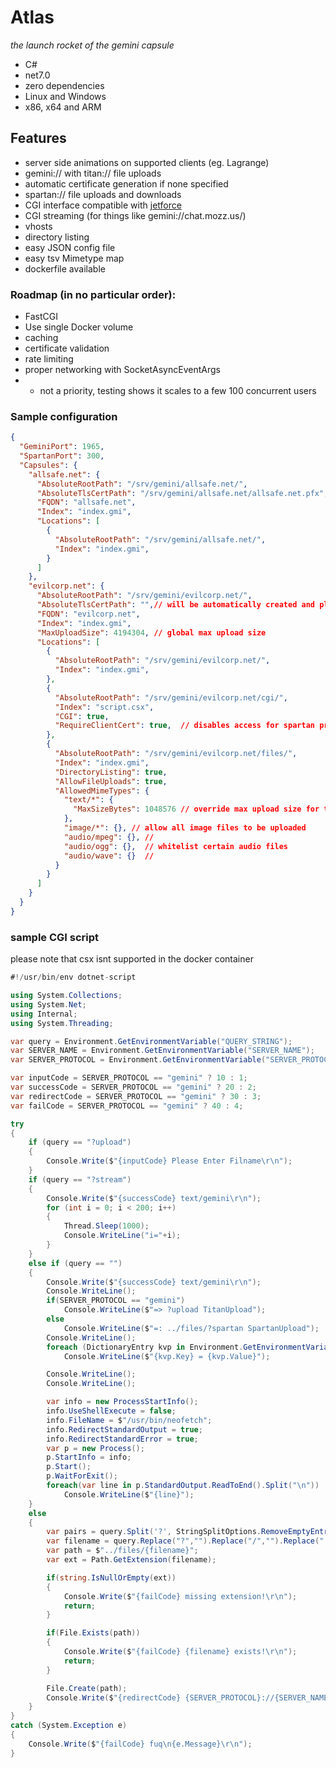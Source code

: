 # Atlas
*the launch rocket of the gemini capsule*

* C#
* net7.0
* zero dependencies
* Linux and Windows
* x86, x64 and ARM

## Features
* server side animations on supported clients (eg. Lagrange)
* gemini:// with titan:// file uploads
* automatic certificate generation if none specified
* spartan:// file uploads and downloads
* CGI interface compatible with [jetforce](https://github.com/michael-lazar/jetforce) 
* CGI streaming (for things like gemini://chat.mozz.us/)
* vhosts
* directory listing
* easy JSON config file
* easy tsv Mimetype map
* dockerfile available

### Roadmap (in no particular order):

* FastCGI
* Use single Docker volume
* caching
* certificate validation
* rate limiting
* proper networking with SocketAsyncEventArgs
* * not a priority, testing shows it scales to a few 100 concurrent users

### Sample configuration
```json
{
  "GeminiPort": 1965,
  "SpartanPort": 300,
  "Capsules": {
    "allsafe.net": {
      "AbsoluteRootPath": "/srv/gemini/allsafe.net/",
      "AbsoluteTlsCertPath": "/srv/gemini/allsafe.net/allsafe.net.pfx",
      "FQDN": "allsafe.net",
      "Index": "index.gmi",
      "Locations": [
        {
          "AbsoluteRootPath": "/srv/gemini/allsafe.net/",
          "Index": "index.gmi",
        }
      ]
    },
    "evilcorp.net": {
      "AbsoluteRootPath": "/srv/gemini/evilcorp.net/",
      "AbsoluteTlsCertPath": "",// will be automatically created and placed at AbsoluteRootPath/FQDN.pfx
      "FQDN": "evilcorp.net",
      "Index": "index.gmi",
      "MaxUploadSize": 4194304, // global max upload size
      "Locations": [
        {
          "AbsoluteRootPath": "/srv/gemini/evilcorp.net/",
          "Index": "index.gmi",
        },
        {
          "AbsoluteRootPath": "/srv/gemini/evilcorp.net/cgi/",
          "Index": "script.csx",
          "CGI": true,
          "RequireClientCert": true,  // disables access for spartan protocol due to lack of support
        },
        {
          "AbsoluteRootPath": "/srv/gemini/evilcorp.net/files/",
          "Index": "index.gmi",
          "DirectoryListing": true,
          "AllowFileUploads": true,
          "AllowedMimeTypes": {
            "text/*": {
              "MaxSizeBytes": 1048576 // override max upload size for text files
            },
            "image/*": {}, // allow all image files to be uploaded
            "audio/mpeg": {}, //
            "audio/ogg": {},  // whitelist certain audio files
            "audio/wave": {}  //
          }
        }
      ]
    }
  }
}
```

### sample CGI script
please note that csx isnt supported in the docker container

```cs
#!/usr/bin/env dotnet-script

using System.Collections;
using System.Net;
using Internal;
using System.Threading;

var query = Environment.GetEnvironmentVariable("QUERY_STRING");
var SERVER_NAME = Environment.GetEnvironmentVariable("SERVER_NAME");
var SERVER_PROTOCOL = Environment.GetEnvironmentVariable("SERVER_PROTOCOL");

var inputCode = SERVER_PROTOCOL == "gemini" ? 10 : 1;
var successCode = SERVER_PROTOCOL == "gemini" ? 20 : 2;
var redirectCode = SERVER_PROTOCOL == "gemini" ? 30 : 3;
var failCode = SERVER_PROTOCOL == "gemini" ? 40 : 4;

try
{
    if (query == "?upload")
    {
        Console.Write($"{inputCode} Please Enter Filname\r\n");
    }
    if (query == "?stream")
    {
        Console.Write($"{successCode} text/gemini\r\n");
        for (int i = 0; i < 200; i++)
        {
            Thread.Sleep(1000);
            Console.WriteLine("i="+i);
        }
    }
    else if (query == "")
    {
        Console.Write($"{successCode} text/gemini\r\n");
        Console.WriteLine();
        if(SERVER_PROTOCOL == "gemini")
            Console.WriteLine($"=> ?upload TitanUpload");
        else
            Console.WriteLine($"=: ../files/?spartan SpartanUpload");
        Console.WriteLine();
        foreach (DictionaryEntry kvp in Environment.GetEnvironmentVariables())
            Console.WriteLine($"{kvp.Key} = {kvp.Value}");

        Console.WriteLine();
        Console.WriteLine();

        var info = new ProcessStartInfo();
        info.UseShellExecute = false;
        info.FileName = $"/usr/bin/neofetch";
        info.RedirectStandardOutput = true;
        info.RedirectStandardError = true;
        var p = new Process();
        p.StartInfo = info;
        p.Start();
        p.WaitForExit();
        foreach(var line in p.StandardOutput.ReadToEnd().Split("\n"))
            Console.WriteLine($"{line}");
    }
    else
    {
        var pairs = query.Split('?', StringSplitOptions.RemoveEmptyEntries);
        var filename = query.Replace("?","").Replace("/","").Replace("..","");
        var path = $"../files/{filename}";
        var ext = Path.GetExtension(filename);

        if(string.IsNullOrEmpty(ext))
        {
            Console.Write($"{failCode} missing extension!\r\n");
            return;
        }

        if(File.Exists(path))
        {
            Console.Write($"{failCode} {filename} exists!\r\n");
            return;
        }

        File.Create(path);
        Console.Write($"{redirectCode} {SERVER_PROTOCOL}://{SERVER_NAME}/files/{filename}\r\n");
    }
}
catch (System.Exception e)
{
    Console.Write($"{failCode} fuq\n{e.Message}\r\n");
}
```